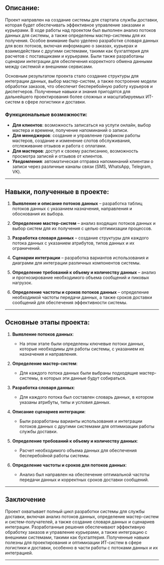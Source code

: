 ## Описание:

Проект направлен на создание системы для стартапа службы доставки, которая будет обеспечивать эффективное управление заказами и курьерами. В ходе работы над проектом был выполнен анализ потоков данных для системы, а также определены мастер-системы для их получения. Особое внимание было уделено разработке словаря данных для всех потоков, включая информацию о заказах, курьерах и взаимодействии с другими системами, такими как бухгалтерия для расчетов с поставщиками и курьерами. Были также разработаны сценарии интеграции для обеспечения корректного обмена данными между системой и внешними сервисами.

Основным результатом проекта стало создание структуры для интеграции данных, выбор мастер-систем, а также построение модели обработки заказов, что обеспечит бесперебойную работу курьеров и диспетчеров. Полученные навыки и знания пригодятся для дальнейшего проектирования более сложных и масштабируемых ИТ-систем в сфере логистики и доставки.

### Функциональные возможности:
- **Для клиентов**: возможность записаться на услуги онлайн, выбор мастера и времени, получение напоминаний о записи.
- **Для менеджеров**: создание и управление графиком работы мастеров, создание и изменение слотов обслуживания, отслеживание отзывов и работа с оплатами.
- **Для мастеров**: доступ к своему расписанию, возможность просмотра записей и отзывов от клиентов.
- **Уведомления**: автоматическая отправка напоминаний клиентам о записи через различные каналы связи (SMS, WhatsApp, Telegram, VK).

---

## Навыки, полученные в проекте:

1. **Выявление и описание потоков данных**
 – разработка таблиц потоков данных с указанием назначения, направления и обоснования их выбора.

2. **Определение мастер-систем**
 – анализ входящих потоков данных и выбор систем для их получения с целью оптимизации процессов.

3. **Разработка словаря данных**
 – создание структуры для каждого потока данных с указанием атрибутов, типов данных и их ограничений.

4. **Сценарии интеграции**
 – разработка вариантов использования и диаграмм для интеграции различных компонентов системы.

5. **Определение требований к объему и количеству данных**
 – анализ и прогнозирование необходимого объема сообщений и пиковых нагрузок.

6. **Определение частоты и сроков потоков данных**
 – определение необходимой частоты передачи данных, а также сроков доставки сообщений для обеспечения эффективности системы.

  
---

## Основные этапы проекта:

1. **Выявление потоков данных**:
   - На этом этапе были определены ключевые потоки данных, которые необходимы для работы системы, с указанием их назначения и направления.

2. **Определение мастер-систем**:
   - Для каждого потока данных были выбраны подходящие мастер-системы, в которых эти данные будут собираться.

3. **Разработка словаря данных**:
   - Для каждого потока был составлен словарь данных, в котором указаны атрибуты, типы и условия данных.

4. **Описание сценариев интеграции**:
   - Были разработаны варианты использования и интеграции потоков данных с другими системами для оптимизации работы службы доставки.

5. **Определение требований к объему и количеству данных**:
   - Расчет необходимого объема данных для обеспечения бесперебойной работы системы.

6. **Определение частоты и сроков для потоков данных**:
   - Анализ был направлен на обеспечение оптимальной частоты передачи данных и корректных сроков доставки сообщений.

---

## Заключение  

Проект охватывает полный цикл разработки системы для службы доставки, включая анализ потоков данных, определение мастер-систем и систем-получателей, а также создание словаря данных и сценариев интеграции. Разработанные решения обеспечивают эффективную обработку заказов и управление курьерами, а также интеграцию с внешними системами, такими как бухгалтерия. Полученные навыки полезны для проектирования и оптимизации ИТ-систем в сфере логистики и доставки, особенно в части работы с потоками данных и их интеграцией.

---
